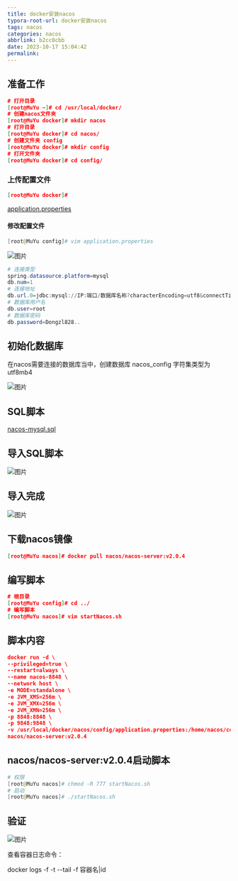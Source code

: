 ```yaml
---
title: docker安装nacos
typora-root-url: docker安装nacos
tags: nacos
categories: nacos
abbrlink: b2cc0cbb
date: 2023-10-17 15:04:42
permalink:
---
```




## 准备工作

```json
# 打开目录 
[root@MuYu ~]# cd /usr/local/docker/
# 创建nacos文件夹
[root@MuYu docker]# mkdir nacos
# 打开目录
[root@MuYu docker]# cd nacos/
# 创建文件夹 config
[root@MuYu docker]# mkdir config
# 打开文件夹
[root@MuYu docker]# cd config/
```

### 上传配置文件

```json
[root@MuYu docker]# 
```

[application.properties](https://uploader.shimo.im/f/RWKJhIXk8JB444Hi.properties?fileGuid=lL9WvLiIYusV3jIJ)

#### 修改配置文件

```powershell
[root@MuYu config]# vim application.properties
```

![图片](./clip_image002.jpg)

```powershell
# 连接类型
spring.datasource.platform=mysql
db.num=1
# 连接地址
db.url.0=jdbc:mysql://IP:端口/数据库名称?characterEncoding=utf8&connectTimeout=1000&socketTimeout=3000&autoReconnect=true&serverTimezone=UTC
# 数据库用户名
db.user=root
# 数据库密码
db.password=Dongzl828..
```

## 初始化数据库

在nacos需要连接的数据库当中，创建数据库 nacos_config 字符集类型为 utf8mb4

![图片](./clip_image004.gif)

## SQL脚本

[nacos-mysql.sql](https://uploader.shimo.im/f/GAM432RosXNTiQcB.sql?fileGuid=ZzkLM4NQv4CyoeAQ)

## 导入SQL脚本

![图片](./clip_image006.gif)

## 导入完成

![图片](./clip_image008.gif)

## 下载nacos镜像

```json
[root@MuYu nacos]# docker pull nacos/nacos-server:v2.0.4
```

## 编写脚本

```json
# 根目录
[root@MuYu config]# cd ../
# 编写脚本
[root@MuYu nacos]# vim startNacos.sh
```

## 脚本内容

```json
docker run -d \
--privileged=true \
--restart=always \
--name nacos-8848 \
--network host \
-e MODE=standalone \
-e JVM_XMS=256m \
-e JVM_XMX=256m \
-e JVM_XMN=256m \
-p 8848:8848 \
-p 9848:9848 \
-v /usr/local/docker/nacos/config/application.properties:/home/nacos/conf/application.properties \
nacos/nacos-server:v2.0.4
```

## nacos/nacos-server:v2.0.4启动脚本

```powershell
# 权限
[root@MuYu nacos]# chmod -R 777 startNacos.sh
# 启动
[root@MuYu nacos]# ./startNacos.sh
```

## 验证

![图片](./clip_image010.gif)

查看容器日志命令：

docker logs -f -t --tail -f 容器名|id

